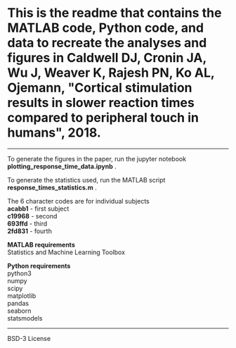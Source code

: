 # This is the readme that contains the MATLAB code, Python code, and data to recreate the analyses and figures in Caldwell DJ, Cronin JA, Wu J, Weaver K, Rajesh PN, Ko AL, Ojemann, "Cortical stimulation results in slower reaction times compared to peripheral touch in humans", 2018.
___
To generate the figures in the paper, run the jupyter notebook **plotting_response_time_data.ipynb**  .

To generate the statistics used, run the MATLAB script **response_times_statistics.m**  .

The 6 character codes are for individual subjects  
**acabb1** - first subject    
**c19968** - second  
**693ffd** - third    
**2fd831** - fourth     

**MATLAB requirements**  
Statistics and Machine Learning Toolbox

**Python requirements**  
python3  
numpy  
scipy   
matplotlib  
pandas  
seaborn  
statsmodels   

___
BSD-3 License
